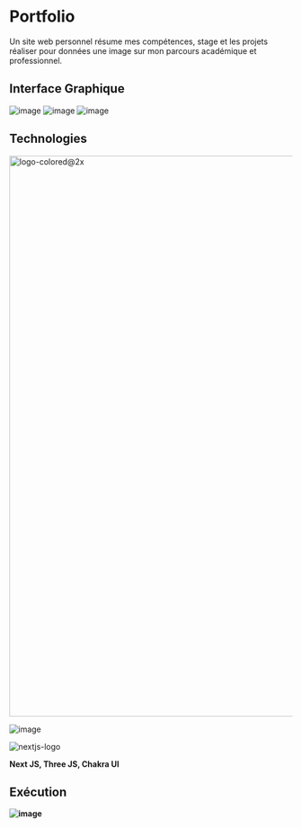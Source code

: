 # Portfolio

Un site web personnel résume mes compétences, stage et les projets réaliser pour données une image sur mon parcours académique et professionnel.

## Interface Graphique

![image](https://user-images.githubusercontent.com/74151613/151949762-4a06acdc-2d52-49f3-a8fc-d6fddd48d0be.png)
![image](https://user-images.githubusercontent.com/74151613/151949905-04a04d7e-3b4e-4df7-8cb7-0bc887e0d01a.png)
![image](https://user-images.githubusercontent.com/74151613/151949827-e88f129a-b695-43eb-9d2c-ba6ae4b6dd2a.png)


## Technologies
<img width="998" alt="logo-colored@2x" src="https://user-images.githubusercontent.com/74151613/151950218-ef248fb4-e5ef-49f7-8741-83b161c1c8ec.png">

![image](https://user-images.githubusercontent.com/74151613/151950500-39195887-ba25-4879-8b19-6c2b112a7167.png)

![nextjs-logo](https://user-images.githubusercontent.com/74151613/151950882-0c30f254-ac1b-4ee5-bd79-b88bc25cd970.png)

<strong> Next JS, Three JS, Chakra UI<strong/>

## Exécution 

![image](https://user-images.githubusercontent.com/74151613/151951130-69eb069b-f69d-49a8-bad7-d484808ae1dd.png)

  
